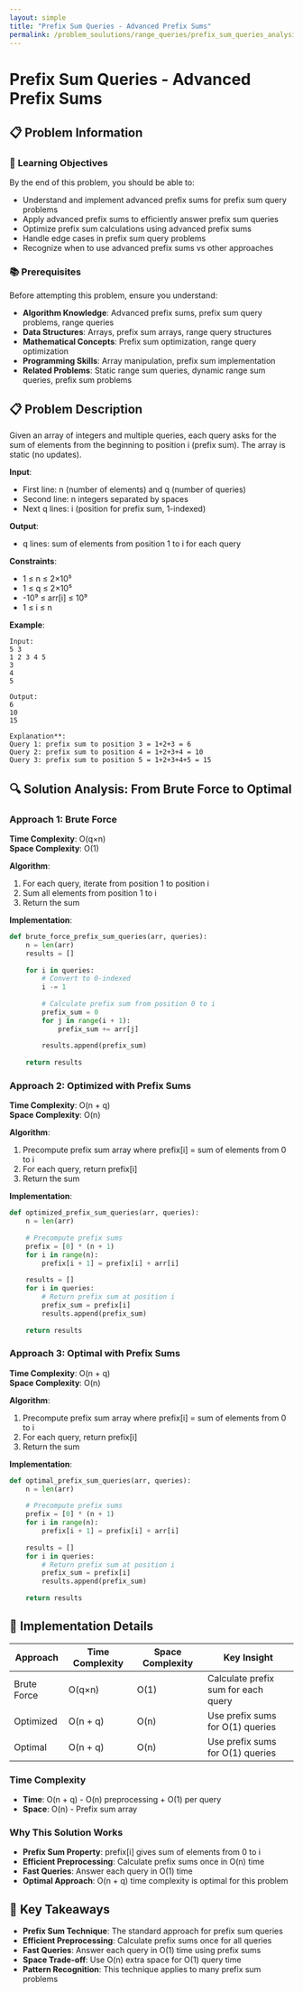 ```yaml
---
layout: simple
title: "Prefix Sum Queries - Advanced Prefix Sums"
permalink: /problem_soulutions/range_queries/prefix_sum_queries_analysis
---
```


# Prefix Sum Queries - Advanced Prefix Sums

## 📋 Problem Information

### 🎯 **Learning Objectives**
By the end of this problem, you should be able to:
- Understand and implement advanced prefix sums for prefix sum query problems
- Apply advanced prefix sums to efficiently answer prefix sum queries
- Optimize prefix sum calculations using advanced prefix sums
- Handle edge cases in prefix sum query problems
- Recognize when to use advanced prefix sums vs other approaches

### 📚 **Prerequisites**
Before attempting this problem, ensure you understand:
- **Algorithm Knowledge**: Advanced prefix sums, prefix sum query problems, range queries
- **Data Structures**: Arrays, prefix sum arrays, range query structures
- **Mathematical Concepts**: Prefix sum optimization, range query optimization
- **Programming Skills**: Array manipulation, prefix sum implementation
- **Related Problems**: Static range sum queries, dynamic range sum queries, prefix sum problems

## 📋 Problem Description

Given an array of integers and multiple queries, each query asks for the sum of elements from the beginning to position i (prefix sum). The array is static (no updates).

**Input**: 
- First line: n (number of elements) and q (number of queries)
- Second line: n integers separated by spaces
- Next q lines: i (position for prefix sum, 1-indexed)

**Output**: 
- q lines: sum of elements from position 1 to i for each query

**Constraints**:
- 1 ≤ n ≤ 2×10⁵
- 1 ≤ q ≤ 2×10⁵
- -10⁹ ≤ arr[i] ≤ 10⁹
- 1 ≤ i ≤ n

**Example**:
```
Input:
5 3
1 2 3 4 5
3
4
5

Output:
6
10
15

Explanation**: 
Query 1: prefix sum to position 3 = 1+2+3 = 6
Query 2: prefix sum to position 4 = 1+2+3+4 = 10
Query 3: prefix sum to position 5 = 1+2+3+4+5 = 15
```

## 🔍 Solution Analysis: From Brute Force to Optimal

### Approach 1: Brute Force
**Time Complexity**: O(q×n)  
**Space Complexity**: O(1)

**Algorithm**:
1. For each query, iterate from position 1 to position i
2. Sum all elements from position 1 to i
3. Return the sum

**Implementation**:
```python
def brute_force_prefix_sum_queries(arr, queries):
    n = len(arr)
    results = []
    
    for i in queries:
        # Convert to 0-indexed
        i -= 1
        
        # Calculate prefix sum from position 0 to i
        prefix_sum = 0
        for j in range(i + 1):
            prefix_sum += arr[j]
        
        results.append(prefix_sum)
    
    return results
```

### Approach 2: Optimized with Prefix Sums
**Time Complexity**: O(n + q)  
**Space Complexity**: O(n)

**Algorithm**:
1. Precompute prefix sum array where prefix[i] = sum of elements from 0 to i
2. For each query, return prefix[i]
3. Return the sum

**Implementation**:
```python
def optimized_prefix_sum_queries(arr, queries):
    n = len(arr)
    
    # Precompute prefix sums
    prefix = [0] * (n + 1)
    for i in range(n):
        prefix[i + 1] = prefix[i] + arr[i]
    
    results = []
    for i in queries:
        # Return prefix sum at position i
        prefix_sum = prefix[i]
        results.append(prefix_sum)
    
    return results
```

### Approach 3: Optimal with Prefix Sums
**Time Complexity**: O(n + q)  
**Space Complexity**: O(n)

**Algorithm**:
1. Precompute prefix sum array where prefix[i] = sum of elements from 0 to i
2. For each query, return prefix[i]
3. Return the sum

**Implementation**:
```python
def optimal_prefix_sum_queries(arr, queries):
    n = len(arr)
    
    # Precompute prefix sums
    prefix = [0] * (n + 1)
    for i in range(n):
        prefix[i + 1] = prefix[i] + arr[i]
    
    results = []
    for i in queries:
        # Return prefix sum at position i
        prefix_sum = prefix[i]
        results.append(prefix_sum)
    
    return results
```

## 🔧 Implementation Details

| Approach | Time Complexity | Space Complexity | Key Insight |
|----------|----------------|------------------|-------------|
| Brute Force | O(q×n) | O(1) | Calculate prefix sum for each query |
| Optimized | O(n + q) | O(n) | Use prefix sums for O(1) queries |
| Optimal | O(n + q) | O(n) | Use prefix sums for O(1) queries |

### Time Complexity
- **Time**: O(n + q) - O(n) preprocessing + O(1) per query
- **Space**: O(n) - Prefix sum array

### Why This Solution Works
- **Prefix Sum Property**: prefix[i] gives sum of elements from 0 to i
- **Efficient Preprocessing**: Calculate prefix sums once in O(n) time
- **Fast Queries**: Answer each query in O(1) time
- **Optimal Approach**: O(n + q) time complexity is optimal for this problem

## 🚀 Key Takeaways

- **Prefix Sum Technique**: The standard approach for prefix sum queries
- **Efficient Preprocessing**: Calculate prefix sums once for all queries
- **Fast Queries**: Answer each query in O(1) time using prefix sums
- **Space Trade-off**: Use O(n) extra space for O(1) query time
- **Pattern Recognition**: This technique applies to many prefix sum problems